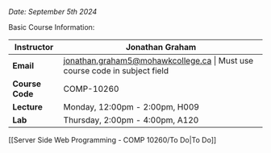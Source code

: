 *Date: September 5th 2024*

Basic Course Information:

| **Instructor**  | Jonathan Graham                                                                                                        |
| --------------- | ---------------------------------------------------------------------------------------------------------------------- |
| **Email**       | [jonathan.graham5@mohawkcollege.ca](mailto:jonathan.graham5@mohawkcollege.ca) \| Must use course code in subject field |
| **Course Code** | COMP-10260                                                                                                             |
| **Lecture**     | Monday, 12:00pm - 2:00pm, H009                                                                                         |
| **Lab**         | Thursday, 2:00pm - 4:00pm, A120                                                                                        |

[[Server Side Web Programming - COMP 10260/To Do|To Do]]
